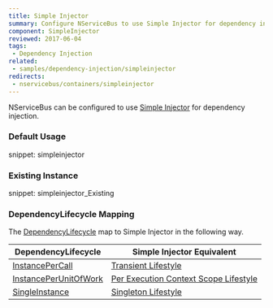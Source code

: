 ```yaml
---
title: Simple Injector
summary: Configure NServiceBus to use Simple Injector for dependency injection.
component: SimpleInjector
reviewed: 2017-06-04
tags:
 - Dependency Injection
related:
 - samples/dependency-injection/simpleinjector
redirects:
 - nservicebus/containers/simpleinjector
---
```



NServiceBus can be configured to use [Simple Injector](https://simpleinjector.org) for dependency injection.


### Default Usage

snippet: simpleinjector


### Existing Instance

snippet: simpleinjector_Existing


### DependencyLifecycle Mapping

The [DependencyLifecycle](/nservicebus/dependency-injection/#dependency-lifecycle) map to Simple Injector in the following way.

| DependencyLifecycle                                                                                             | Simple Injector Equivalent                                                                                                        |
|-----------------------------------------------------------------------------------------------------------------|---------------------------------------------------------------------------------------------------------------------------|
| [InstancePerCall](/nservicebus/dependency-injection/#dependency-lifecycle-instance-per-call)                                | [Transient Lifestyle](http://simpleinjector.readthedocs.io/en/latest/lifetimes.html#transient)         |
| [InstancePerUnitOfWork](/nservicebus/dependency-injection/#dependency-lifecycle-instance-per-unit-of-work)                    | [Per Execution Context Scope Lifestyle](http://simpleinjector.readthedocs.io/en/latest/lifetimes.html#perexecutioncontextscope) |
| [SingleInstance](/nservicebus/dependency-injection/#dependency-lifecycle-single-instance)                                  | [Singleton Lifestyle](http://simpleinjector.readthedocs.io/en/latest/lifetimes.html#singleton)                          |